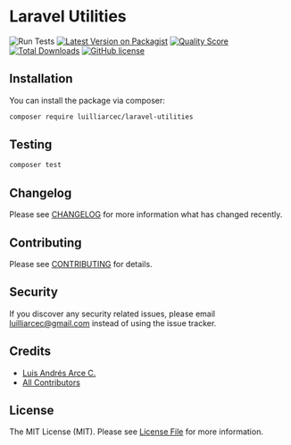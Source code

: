 # Laravel Utilities

![Run Tests](https://github.com/luilliarcec/laravel-utilities/workflows/Run%20Tests/badge.svg?branch=master)
[![Latest Version on Packagist](https://img.shields.io/packagist/v/luilliarcec/laravel-utilities.svg)](https://packagist.org/packages/luilliarcec/laravel-utilities)
[![Quality Score](https://img.shields.io/scrutinizer/g/luilliarcec/laravel-utilities)](https://scrutinizer-ci.com/g/luilliarcec/laravel-utilities)
[![Total Downloads](https://img.shields.io/packagist/dt/luilliarcec/laravel-utilities)](https://packagist.org/packages/luilliarcec/laravel-utilities)
[![GitHub license](https://img.shields.io/github/license/luilliarcec/laravel-utilities)](https://github.com/luilliarcec/laravel-utilities/blob/develop/LICENSE.md)

## Installation

You can install the package via composer:

```bash
composer require luilliarcec/laravel-utilities
```

## Testing

``` bash
composer test
```

## Changelog

Please see [CHANGELOG](CHANGELOG.md) for more information what has changed recently.

## Contributing

Please see [CONTRIBUTING](CONTRIBUTING.md) for details.

## Security

If you discover any security related issues, please email luilliarcec@gmail.com instead of using the issue tracker.

## Credits

- [Luis Andrés Arce C.](https://github.com/luilliarcec)
- [All Contributors](../../contributors)

## License

The MIT License (MIT). Please see [License File](LICENSE.md) for more information.
